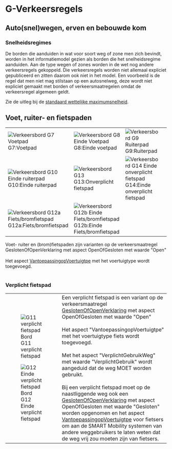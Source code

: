 # G-Verkeersregels


## Auto(snel)wegen, erven en bebouwde kom

### Snelheidsregimes

De borden die aanduiden in wat voor soort weg of zone men zich bevindt, worden in het informatiemodel gezien als borden die het snelheidsregime aanduiden. Aan de type wegen of zones worden in de wet nog andere verkeersregels gekoppeld. Die verkeersregels worden niet allemaal expliciet gepubliceerd en zitten daarom ook niet in het model. Een voorbeeld is de regel dat men niet mag stilstaan op een autosnelweg, deze wordt niet expliciet gemaakt met borden of verkeersmaatregelen omdat de verkeersregel algemeen geldt. 

Zie de uitleg bij de [standaard wettelijke maximumsnelheid](#standaard-wettelijke-maximumsnelheid).

## Voet, ruiter- en fietspaden
<table>
        <tr>
            <td>
                <img src="../images/G7.png" alt="Verkeersbord G7 Voetpad">
                <div><span class="bold">G7:</span>Voetpad</div>
            </td>
            <td>
                <img src="../images/G8.png" alt="Verkeersbord G8 Einde Voetpad">
                <div><span class="bold">G8:</span>Einde voetpad</div>
            <td>
                <img src="../images/G9.png" alt="Verkeersbord G9 Ruiterpad">
                <div><span class="bold">G9:</span>Ruiterpad</div>
            </td>
            <td>
        </tr>
        <tr>
            <td>
                <img src="../images/G10.png" alt="Verkeersbord G10 Einde ruiterpad">
                <div><span class="bold">G10:</span>Einde ruiterpad</div>
            </td>
             <td>
                <img src="../images/G13.png" alt="Verkeersbord G13">
                <div><span class="bold">G13:</span>Onverplicht fietspad</div>
            </td>
            <td>
                <img src="../images/G14.png" alt="Verkeersbord G14 Einde onverplicht fietspad">
                <div><span class="bold">G14:</span>Einde onverplicht fietspad</div>
            <td>
        </tr>
               <tr>
            <td>
                <img src="../images/G12a.png" alt="Verkeersbord G12a Fiets/bromfietspad">
                <div><span class="bold">G12a:</span>Fiets/bromfietspad</div>
            </td>
            <td>
                <img src="../images/G12b.png" alt="Verkeersbord G12b Einde Fiets/bromfietspad">
                <div><span class="bold">G12b:</span>Einde Fiets/bromfietspad</div>
            </td>
        </tr>
    </table>

Voet- ruiter en (brom)fietspaden zijn varianten op de verkeersmaatregel <a heref="#geslotenofopenverklaring">GeslotenOfOpenVerklaring</a> met aspect OpenOfGesloten met waarde "Open"<br><br>
Het aspect [VantoepassingopVoertuigtpe](#vantoepassingopvoertuigtype) met het voertuigtype wordt toegevoegd. <br><br>

### Verplicht fietspad

<table>
        <tr>
            <td class="left-column">
                <figure>
                    <img src="../images/G11.png" alt="G11 verplicht fietspad">
                    <figcaption>Bord G11 verplicht fietspad</figcaption>
                </figure>
                <figure>
                    <img src="../images/G12.png" alt="G12 Einde verplicht fietspad">
                    <figcaption>Bord G12 Einde verplicht fietspad</figcaption>
                </figure>
            </td>
            <td class="right-column">
                Een verplicht fietspad is een variant op de verkeersmaatregel <a href="#geslotenofopenverklaring">GeslotenOfOpenVerklaring</a> met aspect OpenOfGesloten met waarde "Open"<br><br>
                Het aspect "VantoepassingopVoertuigtpe" met het voertuigtype fiets wordt toegevoegd. <br><br>
                Met het aspect "VerplichtGebruikWeg" met waarde "VerplichtGebruik" wordt aangeduid dat de weg MOET worden gebruikt. <br><br>
                Bij een verplicht fietspad moet op de naastliggende weg ook een <a href="#geslotenofopenverklaring">GeslotenOfOpenVerklaring</a> met aspect OpenOfGesloten met waarde "Gesloten" worden opgenomen en het aspect <a href="#vantoepassingopvoertuigtype">VantoepassingopVoertuigtpe</a> voor fietsers 
                om aan de SMART Mobility systemen van andere weggebruikers te laten weten dat de weg vrij zou moeten zijn van fietsers.
            </td>
        </tr>
    </table>